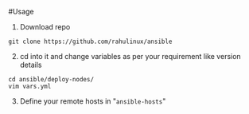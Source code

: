 #Usage 

1. Download repo

```
git clone https://github.com/rahulinux/ansible
```
2. cd into it and change variables as per your requirement like version details 

```
cd ansible/deploy-nodes/
vim vars.yml
```

3. Define your remote hosts in "`ansible-hosts`"
